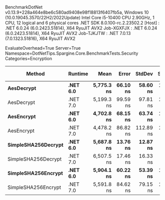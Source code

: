 
BenchmarkDotNet v0.13.9+228a464e8be6c580ad9408e98f18813f6407fb5a, Windows 10 (10.0.19045.3570/22H2/2022Update)
Intel Core i5-10400 CPU 2.90GHz, 1 CPU, 12 logical and 6 physical cores
.NET SDK 8.0.100-rc.2.23502.2
  [Host]     : .NET 6.0.24 (6.0.2423.51814), X64 RyuJIT AVX2
  Job-XGXFJX : .NET 6.0.24 (6.0.2423.51814), X64 RyuJIT AVX2
  Job-TJKJTW : .NET 7.0.13 (7.0.1323.51816), X64 RyuJIT AVX2

EvaluateOverhead=True  Server=True  Namespace=DotNetTips.Spargine.Core.BenchmarkTests.Security  
Categories=Encryption  

 Method              | Runtime  | Mean       | Error    | StdDev    | StdErr   | Median     | Min        | Q1         | Q3         | Max        | Op/s      | CI99.9% Margin | Iterations | Kurtosis | MValue | Skewness | Rank | LogicalGroup | Baseline | Code Size | Allocated |
-------------------- |--------- |-----------:|---------:|----------:|---------:|-----------:|-----------:|-----------:|-----------:|-----------:|----------:|---------------:|-----------:|---------:|-------:|---------:|-----:|------------- |--------- |----------:|----------:|
 **AesDecrypt**          | **.NET 6.0** | **5,775.3 ns** | **66.10 ns** |  **58.60 ns** | **15.66 ns** | **5,749.8 ns** | **5,717.4 ns** | **5,737.0 ns** | **5,800.2 ns** | **5,892.4 ns** | **173,150.3** |       **66.10 ns** |      **14.00** |    **2.178** |  **2.000** |   **0.9068** |    **4** | *****            | **No**       |     **917 B** |  **13.79 KB** |
 AesDecrypt          | .NET 7.0 | 5,199.3 ns | 99.59 ns |  97.81 ns | 24.45 ns | 5,168.3 ns | 5,077.5 ns | 5,135.4 ns | 5,261.0 ns | 5,418.5 ns | 192,334.9 |       99.59 ns |      16.00 |    2.277 |  2.000 |   0.6492 |    3 | *            | No       |     908 B |  13.75 KB |
 **AesEncrypt**          | **.NET 6.0** | **4,702.8 ns** | **68.15 ns** |  **63.74 ns** | **16.46 ns** | **4,690.5 ns** | **4,637.5 ns** | **4,649.8 ns** | **4,744.9 ns** | **4,854.3 ns** | **212,641.2** |       **68.15 ns** |      **15.00** |    **2.705** |  **2.000** |   **0.8345** |    **2** | *****            | **No**       |     **914 B** |   **12.4 KB** |
 AesEncrypt          | .NET 7.0 | 4,478.2 ns | 86.82 ns | 112.89 ns | 23.04 ns | 4,403.1 ns | 4,381.4 ns | 4,385.6 ns | 4,545.4 ns | 4,700.8 ns | 223,306.1 |       86.82 ns |      24.00 |    1.837 |  2.286 |   0.7053 |    1 | *            | No       |     905 B |  12.36 KB |
 **SimpleSHA256Decrypt** | **.NET 6.0** | **5,687.8 ns** | **13.76 ns** |  **12.87 ns** |  **3.32 ns** | **5,687.5 ns** | **5,669.7 ns** | **5,679.3 ns** | **5,692.4 ns** | **5,711.3 ns** | **175,814.3** |       **13.76 ns** |      **15.00** |    **2.079** |  **2.000** |   **0.4418** |    **4** | *****            | **No**       |     **347 B** |  **11.02 KB** |
 SimpleSHA256Decrypt | .NET 7.0 | 6,507.5 ns | 17.46 ns |  16.33 ns |  4.22 ns | 6,509.5 ns | 6,477.8 ns | 6,499.6 ns | 6,515.5 ns | 6,533.8 ns | 153,669.9 |       17.46 ns |      15.00 |    2.192 |  2.000 |  -0.2169 |    6 | *            | No       |     351 B |  10.98 KB |
 **SimpleSHA256Encrypt** | **.NET 6.0** | **5,904.1 ns** | **60.22 ns** |  **53.39 ns** | **14.27 ns** | **5,892.5 ns** | **5,841.1 ns** | **5,864.2 ns** | **5,923.4 ns** | **5,998.0 ns** | **169,374.8** |       **60.22 ns** |      **14.00** |    **1.813** |  **2.000** |   **0.5452** |    **5** | *****            | **No**       |     **344 B** |  **12.63 KB** |
 SimpleSHA256Encrypt | .NET 7.0 | 5,591.8 ns | 84.62 ns |  79.15 ns | 20.44 ns | 5,573.4 ns | 5,515.5 ns | 5,523.4 ns | 5,659.3 ns | 5,765.3 ns | 178,833.0 |       84.62 ns |      15.00 |    2.094 |  2.000 |   0.6561 |    4 | *            | No       |     348 B |  12.59 KB |

